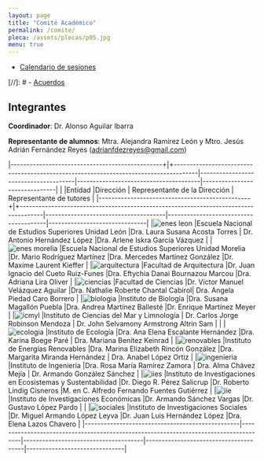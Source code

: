 ```yaml
---
layout: page
title: "Comité Académico"
permalink: /comite/
pleca: /assets/plecas/p05.jpg
menu: true
---
```


 - [Calendario de sesiones](/comite/calendario)
 
 [//]: # - [Acuerdos](/comite/acuerdos)


## Integrantes

**Coordinador**: Dr. Alonso Aguilar Ibarra

**Representante de alumnos**: Mtra. Alejandra Ramírez León y Mtro. Jesús Adrián Fernández Reyes (adrianfdezreyes@gmail.com)  

|------------------------------------------------+|+-------------------------------------------------------------------------------------|--------------------------------------|---------------------------------------|-------------------------------|
|                                                 |Entidad                                                                               |Dirección                       		| Representante de la Dirección         | Representante de tutores      |
|------------------------------------------------+|+-------------------------------------------------------------------------------------|--------------------------------------|---------------------------------------|-------------------------------|
|![enes leon](/assets/logos/enes-leon.png)        |Escuela Nacional de Estudios Superiores Unidad León 									 |Dra. Laura Susana Acosta Torres 		|    Dr. Antonio Hernández López     |Dra. Arlene Iskra García Vázquez |
|![enes morelia](/assets/logos/enes-morelia.png)  |Escuela Nacional de Estudios Superiores Unidad Morelia       						 |Dr. Mario Rodríguez Martínez 		|Dra. Mercedes Martínez González             |Dr. Maxime Laurent Kieffer          |
|![arquitectura](/assets/logos/arquitectura.png)  |Facultad de Arquitectura      														 |Dr. Juan Ignacio del Cueto Ruiz-Funes		|Dra. Eftychia Danai Bournazou Marcou    |Dra. Adriana Lira Oliver   |
|![ciencias](/assets/logos/ciencias.png)		  |Facultad de Ciencias     															 |Dr. Víctor Manuel Velázquez Aguilar |Dra. Nathalie Roberte Chantal Cabirol| Dra. Angela Piedad Caro Borrero |
|![biologia](/assets/logos/ibiol.png)			  |Instituto de Biología    															 |Dra. Susana Magallón Puebla       |Dra. Andrea Martínez Ballesté          |Dr. Enrique Martínez Meyer       |
|![icmyl](/assets/logos/icml.png)				  |Instituto de Ciencias del Mar y Limnología   										 |   Dr. Carlos Jorge Robinson Mendoza       |  Dr. John Selvamony Armstrong Altrin Sam  |    |
|![ecologia](/assets/logos/ecologia.png)		  |Instituto de Ecología    															 |Dra. Ana Elena Escalante Hernández         |Dra. Karina Boege Paré                 |  Dra. Mariana Benítez Keinrad  |
|![renovables](/assets/logos/ier.png)			  |Instituto de Energías Renovables     												 |Dra. Marina Elizabeth Rincón González          |Dra. Margarita Miranda Hernández           |   Dra. Anabel López Ortiz                         |
|![ingenieria](/assets/logos/ingenieria.png)	  |Instituto de Ingeniería      														 |Dra. Rosa María Ramírez Zamora       |  Dra. Alma Chávez Mejía  |   Dr. Armando González Sánchez      |
|![iies](/assets/logos/iies.png)				  |Instituto de Investigaciones en Ecosistemas y Sustentabilidad     					 |Dr. Diego R. Pérez Salicrup        |Dr. Roberto Lindig Cisneros                |M. en C. Alfredo Fernando Fuentes Gutiérrez       |
|![iie](/assets/logos/economicas.png)			  |Instituto de Investigaciones Económicas      										 |Dr. Armando Sánchez Vargas         |Dr. Gustavo López Pardo            |                                  |
|![sociales](/assets/logos/sociales.png)		  |Instituto de Investigaciones Sociales    											 |Dr. Miguel Armando López Leyva        |Dr. Juan Luis Hernández López                        |Dra. Elena Lazos Chavero      |
|-------------------------------------------------|--------------------------------------------------------------------------------------|--------------------------------------|---------------------------------------|-------------------------------|
